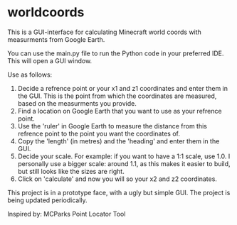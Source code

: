 # worldcoords
This is a GUI-interface for calculating Minecraft world coords with measurments from Google Earth.

You can use the main.py file to run the Python code in your preferred IDE. This will open a GUI window.

Use as follows:
1. Decide a refrence point or your x1 and z1 coordinates and enter them in the GUI. This is the point from which the coordinates are measured, based on the measurments you provide.
2. Find a location on Google Earth that you want to use as your refrence point.
3. Use the 'ruler' in Google Earth to measure the distance from this refrence point to the point you want the coordinates of.
4. Copy the 'length' (in metres) and the 'heading' and enter them in the GUI.
5. Decide your scale. For example: if you want to have a 1:1 scale, use 1.0. I personally use a bigger scale: around 1.1, as this makes it easier to build, but still looks like the sizes are right.
6. Click on 'calculate' and now you will so your x2 and z2 coordinates. 


This project is in a prototype face, with a ugly but simple GUI. The project is being updated periodically.

Inspired by: MCParks Point Locator Tool
